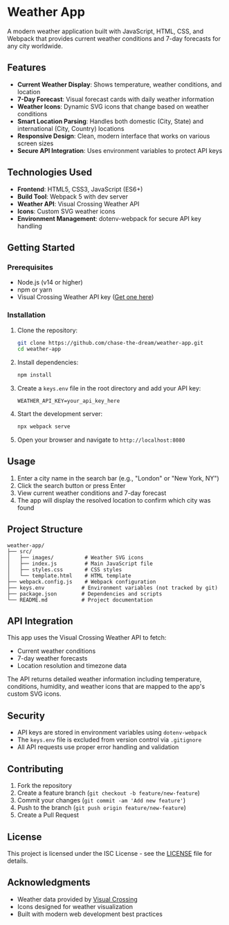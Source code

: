 # Weather App

A modern weather application built with JavaScript, HTML, CSS, and Webpack that provides current weather conditions and 7-day forecasts for any city worldwide.

## Features

- **Current Weather Display**: Shows temperature, weather conditions, and location
- **7-Day Forecast**: Visual forecast cards with daily weather information
- **Weather Icons**: Dynamic SVG icons that change based on weather conditions
- **Smart Location Parsing**: Handles both domestic (City, State) and international (City, Country) locations
- **Responsive Design**: Clean, modern interface that works on various screen sizes
- **Secure API Integration**: Uses environment variables to protect API keys

## Technologies Used

- **Frontend**: HTML5, CSS3, JavaScript (ES6+)
- **Build Tool**: Webpack 5 with dev server
- **Weather API**: Visual Crossing Weather API
- **Icons**: Custom SVG weather icons
- **Environment Management**: dotenv-webpack for secure API key handling

## Getting Started

### Prerequisites

- Node.js (v14 or higher)
- npm or yarn
- Visual Crossing Weather API key ([Get one here](https://www.visualcrossing.com/weather-api))

### Installation

1. Clone the repository:
   ```bash
   git clone https://github.com/chase-the-dream/weather-app.git
   cd weather-app
   ```

2. Install dependencies:
   ```bash
   npm install
   ```

3. Create a `keys.env` file in the root directory and add your API key:
   ```
   WEATHER_API_KEY=your_api_key_here
   ```

4. Start the development server:
   ```bash
   npx webpack serve
   ```

5. Open your browser and navigate to `http://localhost:8080`

## Usage

1. Enter a city name in the search bar (e.g., "London" or "New York, NY")
2. Click the search button or press Enter
3. View current weather conditions and 7-day forecast
4. The app will display the resolved location to confirm which city was found

## Project Structure

```
weather-app/
├── src/
│   ├── images/          # Weather SVG icons
│   ├── index.js         # Main JavaScript file
│   ├── styles.css       # CSS styles
│   └── template.html    # HTML template
├── webpack.config.js    # Webpack configuration
├── keys.env            # Environment variables (not tracked by git)
├── package.json        # Dependencies and scripts
└── README.md           # Project documentation
```

## API Integration

This app uses the Visual Crossing Weather API to fetch:
- Current weather conditions
- 7-day weather forecasts
- Location resolution and timezone data

The API returns detailed weather information including temperature, conditions, humidity, and weather icons that are mapped to the app's custom SVG icons.

## Security

- API keys are stored in environment variables using `dotenv-webpack`
- The `keys.env` file is excluded from version control via `.gitignore`
- All API requests use proper error handling and validation

## Contributing

1. Fork the repository
2. Create a feature branch (`git checkout -b feature/new-feature`)
3. Commit your changes (`git commit -am 'Add new feature'`)
4. Push to the branch (`git push origin feature/new-feature`)
5. Create a Pull Request

## License

This project is licensed under the ISC License - see the [LICENSE](LICENSE) file for details.

## Acknowledgments

- Weather data provided by [Visual Crossing](https://www.visualcrossing.com/)
- Icons designed for weather visualization
- Built with modern web development best practices
